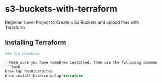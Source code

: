# s3-buckets-with-terraform

Beginner Level Project to Create a S3 Buckets and upload files with Terraform

## Installing Terraform

```terraform
### Via HomeBrew

- Make sure you have homebrew installed, then use the following commands.
```bash
brew tap hashicorp/tap
brew install hashicorp/tap/terraform
```
